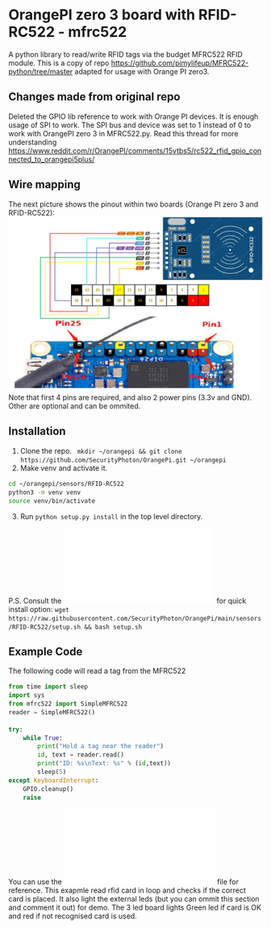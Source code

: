 # OrangePI zero 3 board with RFID-RC522 - mfrc522

A python library to read/write RFID tags via the budget MFRC522 RFID module. This is a copy of repo https://github.com/pimylifeup/MFRC522-python/tree/master adapted for usage with Orange PI zero3.

## Changes made from original repo

Deleted the GPIO lib reference to work with Orange PI devices. It is enough usage of SPI to work. The SPI bus and device was set to 1 instead of 0 to work with OrangePI zero 3 in MFRC522.py. 
Read this thread for more understanding https://www.reddit.com/r/OrangePI/comments/15vtbs5/rc522_rfid_gpio_connected_to_orangepi5plus/

## Wire mapping

The next picture shows the pinout within two boards (Orange PI zero 3 and RFID-RC522):
![Pinout-rfid](/sensors/RFID-RC522/PinOUT-RFID.jpg)
Note that first 4 pins are required, and also 2 power pins (3.3v and GND). Other are optional and can be ommited.

## Installation

1. Clone the repo. 
` mkdir ~/orangepi && git clone https://github.com/SecurityPhoton/OrangePi.git ~/orangepi`
2. Make venv and activate it. 

```bash
cd ~/orangepi/sensors/RFID-RC522
python3 -m venv venv
source venv/bin/activate
```

3. Run `python setup.py install` in the top level directory.

P.S. Consult the ![file](/sensors/RFID-RC522/setup.sh) for quick install option:
`wget https://raw.githubusercontent.com/SecurityPhoton/OrangePi/main/sensors/RFID-RC522/setup.sh && bash setup.sh` 

## Example Code

The following code will read a tag from the MFRC522

```python
from time import sleep
import sys
from mfrc522 import SimpleMFRC522
reader = SimpleMFRC522()

try:
    while True:
        print("Hold a tag near the reader")
        id, text = reader.read()
        print("ID: %s\nText: %s" % (id,text))
        sleep(5)
except KeyboardInterrupt:
    GPIO.cleanup()
    raise
```
You can use the ![read-rfid.py](read-rfid.py) file for reference. This exapmle read rfid card in loop and checks if the correct card is placed. It also light the external leds (but you can ommit this section and comment it out) for demo. The 3 led board lights Green led if card is OK and red if not recognised card is used.
